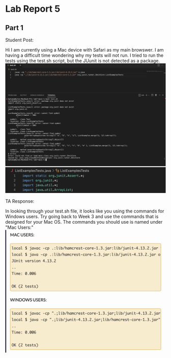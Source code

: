 # Lab Report 5

## Part 1

Student Post: 

Hi I am currently using a Mac device with Safari as my main browswer. I am having a difficult time wondering why my tests will not run. I tried to run the tests using the test.sh script, but the JUunit is not detected as a package.
![image](sh.png)
![image](shh.png)

TA Response:

In looking through your test.sh file, it looks like you using the commands for Windows users. Try going back to Week 3 and use the commands that is designed for your Mac OS. The commands you should use is named under "Mac Users:"
![image](mac.png)
